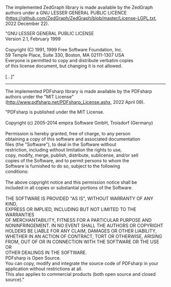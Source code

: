 The implemented ZedGraph library is made available by the ZedGraph authors under a GNU LESSER GENERAL PUBLIC LICENCE (https://github.com/ZedGraph/ZedGraph/blob/master/License-LGPL.txt, 2022 December 22).

"GNU LESSER GENERAL PUBLIC LICENSE<br>
 Version 2.1, February 1999<br>
 <br>
 Copyright (C) 1991, 1999 Free Software Foundation, Inc.<br>
     59 Temple Place, Suite 330, Boston, MA  02111-1307  USA<br>
 Everyone is permitted to copy and distribute verbatim copies<br>
 of this license document, but changing it is not allowed.<br>
 <br>
 [...]"<br>

___________________________________________________________________________________________________________

The implemented PDFsharp library is made available by the PDFsharp authors under the "MIT License" (http://www.pdfsharp.net/PDFsharp_License.ashx, 2022 April 09).<br>

"PDFsharp is published under the MIT License.<br>
<br>
Copyright (c) 2005-2014 empira Software GmbH, Troisdorf (Germany)<br>
<br>
Permission is hereby granted, free of charge, to any person<br>
obtaining a copy of this software and associated documentation<br>
files (the "Software"), to deal in the Software without<br>
restriction, including without limitation the rights to use,<br>
copy, modify, merge, publish, distribute, sublicense, and/or sell<br>
copies of the Software, and to permit persons to whom the<br>
Software is furnished to do so, subject to the following<br>
conditions:<br>
<br>
The above copyright notice and this permission notice shall be<br>
included in all copies or substantial portions of the Software.<br>
<br>
THE SOFTWARE IS PROVIDED "AS IS", WITHOUT WARRANTY OF ANY KIND,<br>
EXPRESS OR IMPLIED, INCLUDING BUT NOT LIMITED TO THE WARRANTIES<br>
OF MERCHANTABILITY, FITNESS FOR A PARTICULAR PURPOSE AND<br>
NONINFRINGEMENT. IN NO EVENT SHALL THE AUTHORS OR COPYRIGHT<br>
HOLDERS BE LIABLE FOR ANY CLAIM, DAMAGES OR OTHER LIABILITY,<br>
WHETHER IN AN ACTION OF CONTRACT, TORT OR OTHERWISE, ARISING<br>
FROM, OUT OF OR IN CONNECTION WITH THE SOFTWARE OR THE USE OR<br>
OTHER DEALINGS IN THE SOFTWARE.<br>
PDFsharp is Open Source.<br>
You can copy, modify and integrate the source code of PDFsharp in your application without restrictions at all.<br>
This also applies to commercial products (both open source and closed source)."<br>

